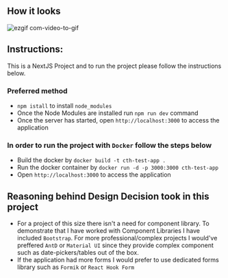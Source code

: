 ## How it looks

![ezgif com-video-to-gif](https://github.com/kainat-anjum/dev-test-exercise/assets/61592772/ae436bb6-0e08-43e6-b83c-d5cc8f19950e)


## Instructions:

This is a NextJS Project and to run the project please follow the instructions below.

### Preferred method
- `npm istall` to install `node_modules`
- Once the Node Modules are installed run `npm run dev` command
- Once the server has started, open `http://localhost:3000` to access the application

### In order to run the project with `Docker` follow the steps below
- Build the docker by `docker build -t cth-test-app .`
- Run the docker container by `docker run -d -p 3000:3000 cth-test-app`
- Open `http://localhost:3000` to access the application

## Reasoning behind Design Decision took in this project

- For a project of this size there isn't a need for component library. To demonstrate that I have worked with Component Libraries I have included `Bootstrap`. For more professional/complex projects I would've preffered `AntD` or `Material UI` since they provide complex component such as date-pickers/tables out of the box.
- If the application had more forms I would prefer to use dedicated forms library such as `Formik` or `React Hook Form`
